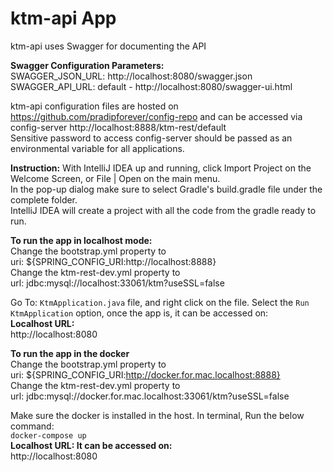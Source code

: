 # ktm-api App

ktm-api uses Swagger for documenting the API

**Swagger Configuration Parameters:**  
SWAGGER_JSON_URL:   http://localhost:8080/swagger.json    
SWAGGER_API_URL:    default - http://localhost:8080/swagger-ui.html


ktm-api configuration files are hosted on https://github.com/pradipforever/config-repo and can be accessed via config-server http://localhost:8888/ktm-rest/default</br>
Sensitive password to access config-server should be passed as an environmental variable for all applications.

<strong>Instruction:</strong>
With IntelliJ IDEA up and running, click Import Project on the Welcome Screen, or File | Open on 
the main menu.<br>
In the pop-up dialog make sure to select Gradle's build.gradle file under the complete folder.<br>
IntelliJ IDEA will create a project with all the code from the gradle ready to run.<br>

<strong>To run the app in localhost mode:</strong></br>
Change the bootstrap.yml property to</br>
uri: ${SPRING_CONFIG_URI:http://localhost:8888}</br>
Change the ktm-rest-dev.yml property to</br>
url: jdbc:mysql://localhost:33061/ktm?useSSL=false</br>

Go To:
```KtmApplication.java``` file, and right click on the file.
Select the ```Run KtmApplication``` option, once the app is, it can be accessed on:</br>
<strong>Localhost URL:</strong><br>
http://localhost:8080

<strong>To run the app in the docker</strong></br>
Change the bootstrap.yml property to</br>
uri: ${SPRING_CONFIG_URI:http://docker.for.mac.localhost:8888}</br>
Change the ktm-rest-dev.yml property to</br>
url: jdbc:mysql://docker.for.mac.localhost:33061/ktm?useSSL=false</br>

Make sure the docker is installed in the host. In terminal, Run the below command:</br>
```docker-compose up```</br>
<strong>Localhost URL: It can be accessed on:</strong><br>
http://localhost:8080
